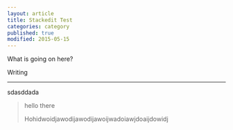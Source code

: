 ```yaml
---
layout: article
title: Stackedit Test
categories: category
published: true
modified: 2015-05-15
---
```


What is going on here? 

Writing 


----------
sdasddada

> hello there
> 
> Hohidwoidjawodijawodijawoijwadoiawjdoaijdowidj